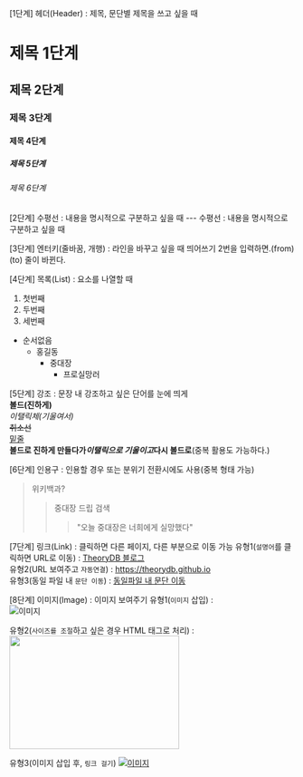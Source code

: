 [1단계] 헤더(Header) : 제목, 문단별 제목을 쓰고 싶을 때
# 제목 1단계
## 제목 2단계  
### 제목 3단계
#### 제목 4단계
##### 제목 5단계
###### 제목 6단계 

[2단계] 수평선 : 내용을 명시적으로 구분하고 싶을 때
---  수평선 : 내용을 명시적으로 구분하고 싶을 때

[3단계] 엔터키(줄바꿈, 개행) : 라인을 바꾸고 싶을 때
띄어쓰기 2번을 입력하면.(from)  (to)<!-- from과 to 사이에 스페이스 2번 입력-->
줄이 바뀐다.

[4단계] 목록(List) : 요소를 나열할 때
1. 첫번째
1. 두번째
1. 세번째
  
+ 순서없음
    - 홍길동
      * 중대장
        + 프로실망러
        
[5단계] 강조 : 문장 내 강조하고 싶은 단어를 눈에 띄게       
__볼드(진하게)__  
_이탤릭체(기울여서)_    
~~취소선~~  
<u>밑줄</u>  
__볼드로 진하게 만들다가*이탤릭으로 기울이고*다시 볼드로__(중복 활용도 가능하다.)

[6단계] 인용구 : 인용할 경우 또는 분위기 전환시에도 사용(중복 형태 가능)
> 위키백과?
>> 중대장 드립 검색
>>> "오늘 중대장은 너희에게 실망했다"

[7단계] 링크(Link) : 클릭하면 다른 페이지, 다른 부분으로 이동 가능
유형1(`설명어`를 클릭하면 URL로 이동) : [TheoryDB 블로그](https://theorydb.github.io "마우스를 올려놓으면 말풍선이 나옵니다.")  
유형2(URL 보여주고 `자동연결`) : <https://theorydb.github.io>  
유형3(동일 파일 내 `문단 이동`) : [동일파일 내 문단 이동](#markdown의-반드시-알아야-하는-문법)  

[8단계] 이미지(Image) : 이미지 보여주기
유형1(`이미지` 삽입) :  
![이미지](https://theorydb.github.io/assets/img/think/2019-06-25-think-future-ai-1.png "인공지능")
  
유형2(`사이즈를 조절`하고 싶은 경우 HTML 태그로 처리) :   
<img src="https://theorydb.github.io/assets/img/think/2019-06-25-think-future-ai-1.png" width="300" height="200"> 

유형3(이미지 삽입 후, `링크 걸기`)
[![이미지](https://theorydb.github.io/assets/img/think/2019-06-25-think-future-ai-1.png)](https://theorydb.github.io/think/2019/06/25/think-future-ai/)
